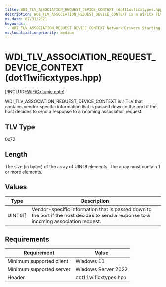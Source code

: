 ```yaml
---
title: WDI_TLV_ASSOCIATION_REQUEST_DEVICE_CONTEXT (dot11wificxtypes.hpp)
description: WDI_TLV_ASSOCIATION_REQUEST_DEVICE_CONTEXT is a WiFiCx TLV that contains vendor-specific information that is passed down to the port if the host decides to send a response to a incoming association request.
ms.date: 07/31/2021
keywords:
 - WDI_TLV_ASSOCIATION_REQUEST_DEVICE_CONTEXT Network Drivers Starting with Windows Vista
ms.localizationpriority: medium
---
```


# WDI\_TLV\_ASSOCIATION\_REQUEST\_DEVICE\_CONTEXT (dot11wificxtypes.hpp)

[!INCLUDE[WiFiCx topic note](../includes/wificx-version-warning.md)]


WDI\_TLV\_ASSOCIATION\_REQUEST\_DEVICE\_CONTEXT is a TLV that contains vendor-specific information that is passed down to the port if the host decides to send a response to a incoming association request.

## TLV Type


0x72

## Length


The size (in bytes) of the array of UINT8 elements. The array must contain 1 or more elements.

## Values


| Type      | Description                                                                                                                           |
|-----------|---------------------------------------------------------------------------------------------------------------------------------------|
| UINT8\[\] | Vendor-specific information that is passed down to the port if the host decides to send a response to a incoming association request. |

 

## Requirements

|Requirement|Value|
|--- |--- |
|Minimum supported client|Windows 11|
|Minimum supported server|Windows Server 2022|
|Header|dot11wificxtypes.hpp|


 

 




